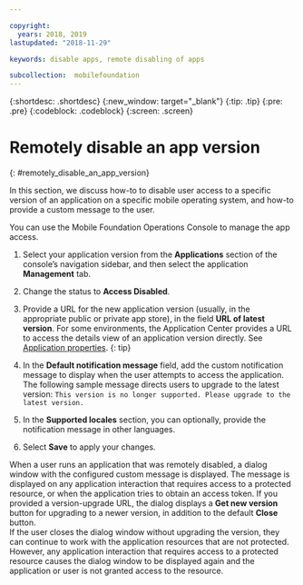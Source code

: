 ```yaml
---

copyright:
  years: 2018, 2019
lastupdated: "2018-11-29"

keywords: disable apps, remote disabling of apps

subcollection:  mobilefoundation
---
```


{:shortdesc: .shortdesc}
{:new_window: target="_blank"}
{:tip: .tip}
{:pre: .pre}
{:codeblock: .codeblock}
{:screen: .screen}

# Remotely disable an app version
{: #remotely_disable_an_app_version}

In this section, we discuss how-to to disable user access to a specific version of an application on a specific mobile operating system, and how-to provide a custom message to the user.

You can use the Mobile Foundation Operations Console to manage the app access.

1. Select your application version from the **Applications** section of the console’s navigation sidebar, and then select the application **Management** tab.
2. Change the status to **Access Disabled**.
3. Provide a URL for the new application version (usually, in the appropriate public or private app store), in the field **URL of latest version**.
   For some environments, the Application Center provides a URL to access the details view of an application version directly. See [Application properties](https://mobilefirstplatform.ibmcloud.com/tutorials/en/foundation/8.0/appcenter/appcenter-console/#application-properties).
   {: tip}

4. In the **Default notification message** field, add the custom notification message to display when the user attempts to access the application. The following sample message directs users to upgrade to the latest version:
   `This version is no longer supported. Please upgrade to the latest version.`
5. In the **Supported locales** section, you can optionally, provide the notification message in other languages.
6. Select **Save** to apply your changes.

When a user runs an application that was remotely disabled, a dialog window with the configured custom message is displayed. The message is displayed on any application interaction that requires access to a protected resource, or when the application tries to obtain an access token. If you provided a version-upgrade URL, the dialog displays a **Get new version** button for upgrading to a newer version, in addition to the default **Close** button. <br/>
If the user closes the dialog window without upgrading the version, they can continue to work with the application resources that are not protected. However, any application interaction that requires access to a protected resource causes the dialog window to be displayed again and the application or user is not granted access to the resource.
